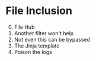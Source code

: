 # File Inclusion
0. File Hub
1. Another filter won't help
2. Not even this can be bypassed
3. The Jinja template
4. Poison the logs